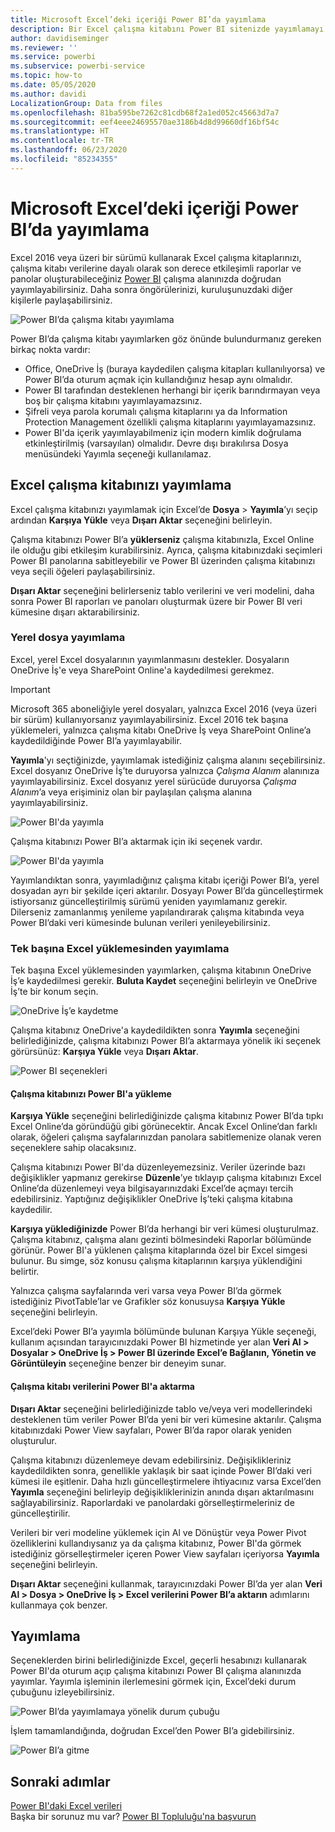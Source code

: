 ```yaml
---
title: Microsoft Excel’deki içeriği Power BI’da yayımlama
description: Bir Excel çalışma kitabını Power BI sitenizde yayımlamayı öğrenin.
author: davidiseminger
ms.reviewer: ''
ms.service: powerbi
ms.subservice: powerbi-service
ms.topic: how-to
ms.date: 05/05/2020
ms.author: davidi
LocalizationGroup: Data from files
ms.openlocfilehash: 81ba595be7262c81cdb68f2a1ed052c45663d7a7
ms.sourcegitcommit: eef4eee24695570ae3186b4d8d99660df16bf54c
ms.translationtype: HT
ms.contentlocale: tr-TR
ms.lasthandoff: 06/23/2020
ms.locfileid: "85234355"
---
```

# <a name="publish-to-power-bi-from-microsoft-excel"></a>Microsoft Excel’deki içeriği Power BI’da yayımlama
Excel 2016 veya üzeri bir sürümü kullanarak Excel çalışma kitaplarınızı, çalışma kitabı verilerine dayalı olarak son derece etkileşimli raporlar ve panolar oluşturabileceğiniz [Power BI](https://powerbi.microsoft.com) çalışma alanınızda doğrudan yayımlayabilirsiniz. Daha sonra öngörülerinizi, kuruluşunuzdaki diğer kişilerle paylaşabilirsiniz.

![Power BI’da çalışma kitabı yayımlama](media/service-publish-from-excel/pbi_uploadexport2.png)

Power BI’da çalışma kitabı yayımlarken göz önünde bulundurmanız gereken birkaç nokta vardır:

* Office, OneDrive İş (buraya kaydedilen çalışma kitapları kullanılıyorsa) ve Power BI’da oturum açmak için kullandığınız hesap aynı olmalıdır.
* Power BI tarafından desteklenen herhangi bir içerik barındırmayan veya boş bir çalışma kitabını yayımlayamazsınız.
* Şifreli veya parola korumalı çalışma kitaplarını ya da Information Protection Management özellikli çalışma kitaplarını yayımlayamazsınız.
* Power BI'da içerik yayımlayabilmeniz için modern kimlik doğrulama etkinleştirilmiş (varsayılan) olmalıdır. Devre dışı bırakılırsa Dosya menüsündeki Yayımla seçeneği kullanılamaz.

## <a name="publish-your-excel-workbook"></a>Excel çalışma kitabınızı yayımlama
Excel çalışma kitabınızı yayımlamak için Excel’de **Dosya** > **Yayımla**’yı seçip ardından **Karşıya Yükle** veya **Dışarı Aktar** seçeneğini belirleyin.

Çalışma kitabınızı Power BI’a **yüklerseniz** çalışma kitabınızla, Excel Online ile olduğu gibi etkileşim kurabilirsiniz. Ayrıca, çalışma kitabınızdaki seçimleri Power BI panolarına sabitleyebilir ve Power BI üzerinden çalışma kitabınızı veya seçili öğeleri paylaşabilirsiniz.

**Dışarı Aktar** seçeneğini belirlerseniz tablo verilerini ve veri modelini, daha sonra Power BI raporları ve panoları oluşturmak üzere bir Power BI veri kümesine dışarı aktarabilirsiniz.

### <a name="local-file-publishing"></a>Yerel dosya yayımlama
Excel, yerel Excel dosyalarının yayımlanmasını destekler. Dosyaların OneDrive İş'e veya SharePoint Online'a kaydedilmesi gerekmez.

> [!IMPORTANT]
> Microsoft 365 aboneliğiyle yerel dosyaları, yalnızca Excel 2016 (veya üzeri bir sürüm) kullanıyorsanız yayımlayabilirsiniz. Excel 2016 tek başına yüklemeleri, yalnızca çalışma kitabı OneDrive İş veya SharePoint Online’a kaydedildiğinde Power BI’a yayımlayabilir.
> 

**Yayımla**'yı seçtiğinizde, yayımlamak istediğiniz çalışma alanını seçebilirsiniz. Excel dosyanız OneDrive İş’te duruyorsa yalnızca *Çalışma Alanım* alanınıza yayımlayabilirsiniz. Excel dosyanız yerel sürücüde duruyorsa *Çalışma Alanım*’a veya erişiminiz olan bir paylaşılan çalışma alanına yayımlayabilirsiniz.

![Power BI'da yayımla](media/service-publish-from-excel/pbi_choose_workspace.png)

Çalışma kitabınızı Power BI’a aktarmak için iki seçenek vardır.

![Power BI'da yayımla](media/service-publish-from-excel/pbi_uploadexport3.png)

Yayımlandıktan sonra, yayımladığınız çalışma kitabı içeriği Power BI’a, yerel dosyadan ayrı bir şekilde içeri aktarılır. Dosyayı Power BI’da güncelleştirmek istiyorsanız güncelleştirilmiş sürümü yeniden yayımlamanız gerekir. Dilerseniz zamanlanmış yenileme yapılandırarak çalışma kitabında veya Power BI’daki veri kümesinde bulunan verileri yenileyebilirsiniz.

### <a name="publishing-from-a-standalone-excel-installation"></a>Tek başına Excel yüklemesinden yayımlama
Tek başına Excel yüklemesinden yayımlarken, çalışma kitabının OneDrive İş’e kaydedilmesi gerekir. **Buluta Kaydet** seçeneğini belirleyin ve OneDrive İş’te bir konum seçin.

![OneDrive İş’e kaydetme](media/service-publish-from-excel/pbi_savetoonedrive2.png)

Çalışma kitabınız OneDrive'a kaydedildikten sonra **Yayımla** seçeneğini belirlediğinizde, çalışma kitabınızı Power BI’a aktarmaya yönelik iki seçenek görürsünüz: **Karşıya Yükle** veya **Dışarı Aktar**.

![Power BI seçenekleri](media/service-publish-from-excel/pbi_uploadexport2.png)

#### <a name="upload-your-workbook-to-power-bi"></a>Çalışma kitabınızı Power BI'a yükleme
**Karşıya Yükle** seçeneğini belirlediğinizde çalışma kitabınız Power BI’da tıpkı Excel Online’da göründüğü gibi görünecektir. Ancak Excel Online’dan farklı olarak, öğeleri çalışma sayfalarınızdan panolara sabitlemenize olanak veren seçeneklere sahip olacaksınız.

Çalışma kitabınızı Power BI'da düzenleyemezsiniz. Veriler üzerinde bazı değişiklikler yapmanız gerekirse **Düzenle**’ye tıklayıp çalışma kitabınızı Excel Online’da düzenlemeyi veya bilgisayarınızdaki Excel’de açmayı tercih edebilirsiniz. Yaptığınız değişiklikler OneDrive İş’teki çalışma kitabına kaydedilir.

**Karşıya yüklediğinizde** Power BI’da herhangi bir veri kümesi oluşturulmaz. Çalışma kitabınız, çalışma alanı gezinti bölmesindeki Raporlar bölümünde görünür. Power BI'a yüklenen çalışma kitaplarında özel bir Excel simgesi bulunur. Bu simge, söz konusu çalışma kitaplarının karşıya yüklendiğini belirtir.

Yalnızca çalışma sayfalarında veri varsa veya Power BI’da görmek istediğiniz PivotTable’lar ve Grafikler söz konusuysa **Karşıya Yükle** seçeneğini belirleyin.

Excel’deki Power BI’a yayımla bölümünde bulunan Karşıya Yükle seçeneği, kullanım açısından tarayıcınızdaki Power BI hizmetinde yer alan **Veri Al > Dosyalar > OneDrive İş > Power BI üzerinde Excel’e Bağlanın, Yönetin ve Görüntüleyin** seçeneğine benzer bir deneyim sunar.

#### <a name="export-workbook-data-to-power-bi"></a>Çalışma kitabı verilerini Power BI'a aktarma
**Dışarı Aktar** seçeneğini belirlediğinizde tablo ve/veya veri modellerindeki desteklenen tüm veriler Power BI’da yeni bir veri kümesine aktarılır. Çalışma kitabınızdaki Power View sayfaları, Power BI’da rapor olarak yeniden oluşturulur.

Çalışma kitabınızı düzenlemeye devam edebilirsiniz. Değişiklikleriniz kaydedildikten sonra, genellikle yaklaşık bir saat içinde Power BI’daki veri kümesi ile eşitlenir. Daha hızlı güncelleştirmelere ihtiyacınız varsa Excel’den **Yayımla** seçeneğini belirleyip değişikliklerinizin anında dışarı aktarılmasını sağlayabilirsiniz. Raporlardaki ve panolardaki görselleştirmeleriniz de güncelleştirilir.

Verileri bir veri modeline yüklemek için Al ve Dönüştür veya Power Pivot özelliklerini kullandıysanız ya da çalışma kitabınız, Power BI'da görmek istediğiniz görselleştirmeler içeren Power View sayfaları içeriyorsa **Yayımla** seçeneğini belirleyin.

**Dışarı Aktar** seçeneğini kullanmak, tarayıcınızdaki Power BI’da yer alan **Veri Al > Dosya > OneDrive İş > Excel verilerini Power BI’a aktarın** adımlarını kullanmaya çok benzer.

## <a name="publishing"></a>Yayımlama
Seçeneklerden birini belirlediğinizde Excel, geçerli hesabınızı kullanarak Power BI'da oturum açıp çalışma kitabınızı Power BI çalışma alanınızda yayımlar. Yayımla işleminin ilerlemesini görmek için, Excel’deki durum çubuğunu izleyebilirsiniz.

![Power BI’da yayımlamaya yönelik durum çubuğu](media/service-publish-from-excel/pbi_publishingstatus.png)

İşlem tamamlandığında, doğrudan Excel’den Power BI’a gidebilirsiniz.

![Power BI’a gitme](media/service-publish-from-excel/pbi_gotopbi.png)

## <a name="next-steps"></a>Sonraki adımlar
[Power BI'daki Excel verileri](service-excel-workbook-files.md)  
Başka bir sorunuz mu var? [Power BI Topluluğu'na başvurun](https://community.powerbi.com/)

